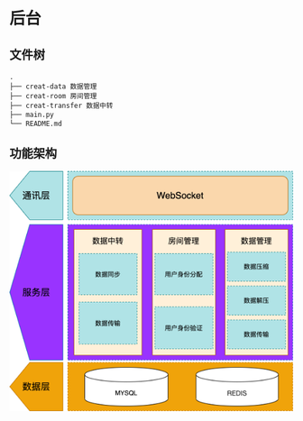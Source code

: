 # 后台

## 文件树
```
.
├── creat-data 数据管理
├── creat-room 房间管理
├── creat-transfer 数据中转
├── main.py
└── README.md
```

## 功能架构
![](./system_framework.drawio.png)
